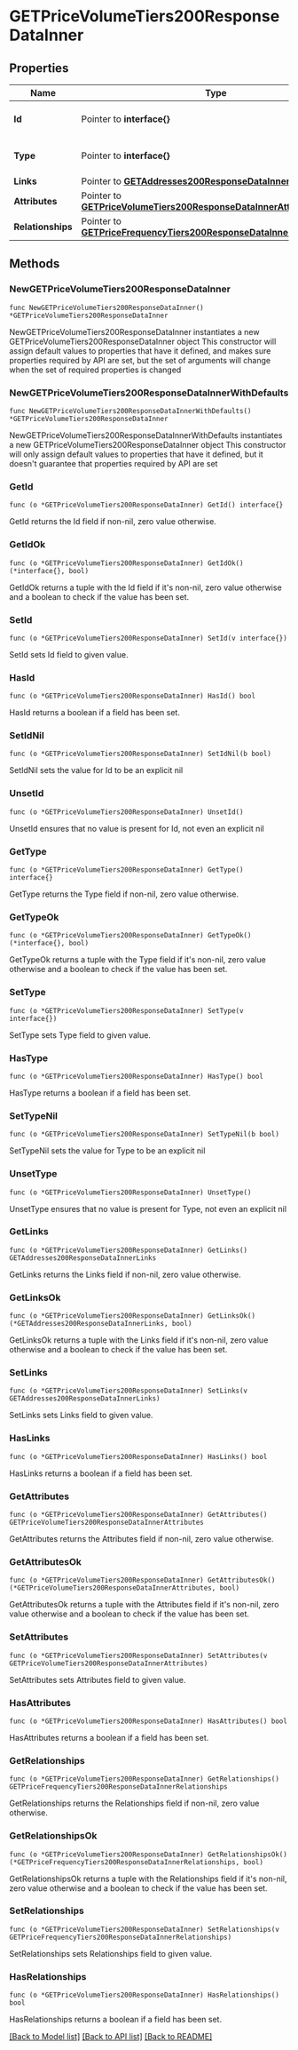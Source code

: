 # GETPriceVolumeTiers200ResponseDataInner

## Properties

Name | Type | Description | Notes
------------ | ------------- | ------------- | -------------
**Id** | Pointer to **interface{}** | The resource&#39;s id | [optional] 
**Type** | Pointer to **interface{}** | The resource&#39;s type | [optional] 
**Links** | Pointer to [**GETAddresses200ResponseDataInnerLinks**](GETAddresses200ResponseDataInnerLinks.md) |  | [optional] 
**Attributes** | Pointer to [**GETPriceVolumeTiers200ResponseDataInnerAttributes**](GETPriceVolumeTiers200ResponseDataInnerAttributes.md) |  | [optional] 
**Relationships** | Pointer to [**GETPriceFrequencyTiers200ResponseDataInnerRelationships**](GETPriceFrequencyTiers200ResponseDataInnerRelationships.md) |  | [optional] 

## Methods

### NewGETPriceVolumeTiers200ResponseDataInner

`func NewGETPriceVolumeTiers200ResponseDataInner() *GETPriceVolumeTiers200ResponseDataInner`

NewGETPriceVolumeTiers200ResponseDataInner instantiates a new GETPriceVolumeTiers200ResponseDataInner object
This constructor will assign default values to properties that have it defined,
and makes sure properties required by API are set, but the set of arguments
will change when the set of required properties is changed

### NewGETPriceVolumeTiers200ResponseDataInnerWithDefaults

`func NewGETPriceVolumeTiers200ResponseDataInnerWithDefaults() *GETPriceVolumeTiers200ResponseDataInner`

NewGETPriceVolumeTiers200ResponseDataInnerWithDefaults instantiates a new GETPriceVolumeTiers200ResponseDataInner object
This constructor will only assign default values to properties that have it defined,
but it doesn't guarantee that properties required by API are set

### GetId

`func (o *GETPriceVolumeTiers200ResponseDataInner) GetId() interface{}`

GetId returns the Id field if non-nil, zero value otherwise.

### GetIdOk

`func (o *GETPriceVolumeTiers200ResponseDataInner) GetIdOk() (*interface{}, bool)`

GetIdOk returns a tuple with the Id field if it's non-nil, zero value otherwise
and a boolean to check if the value has been set.

### SetId

`func (o *GETPriceVolumeTiers200ResponseDataInner) SetId(v interface{})`

SetId sets Id field to given value.

### HasId

`func (o *GETPriceVolumeTiers200ResponseDataInner) HasId() bool`

HasId returns a boolean if a field has been set.

### SetIdNil

`func (o *GETPriceVolumeTiers200ResponseDataInner) SetIdNil(b bool)`

 SetIdNil sets the value for Id to be an explicit nil

### UnsetId
`func (o *GETPriceVolumeTiers200ResponseDataInner) UnsetId()`

UnsetId ensures that no value is present for Id, not even an explicit nil
### GetType

`func (o *GETPriceVolumeTiers200ResponseDataInner) GetType() interface{}`

GetType returns the Type field if non-nil, zero value otherwise.

### GetTypeOk

`func (o *GETPriceVolumeTiers200ResponseDataInner) GetTypeOk() (*interface{}, bool)`

GetTypeOk returns a tuple with the Type field if it's non-nil, zero value otherwise
and a boolean to check if the value has been set.

### SetType

`func (o *GETPriceVolumeTiers200ResponseDataInner) SetType(v interface{})`

SetType sets Type field to given value.

### HasType

`func (o *GETPriceVolumeTiers200ResponseDataInner) HasType() bool`

HasType returns a boolean if a field has been set.

### SetTypeNil

`func (o *GETPriceVolumeTiers200ResponseDataInner) SetTypeNil(b bool)`

 SetTypeNil sets the value for Type to be an explicit nil

### UnsetType
`func (o *GETPriceVolumeTiers200ResponseDataInner) UnsetType()`

UnsetType ensures that no value is present for Type, not even an explicit nil
### GetLinks

`func (o *GETPriceVolumeTiers200ResponseDataInner) GetLinks() GETAddresses200ResponseDataInnerLinks`

GetLinks returns the Links field if non-nil, zero value otherwise.

### GetLinksOk

`func (o *GETPriceVolumeTiers200ResponseDataInner) GetLinksOk() (*GETAddresses200ResponseDataInnerLinks, bool)`

GetLinksOk returns a tuple with the Links field if it's non-nil, zero value otherwise
and a boolean to check if the value has been set.

### SetLinks

`func (o *GETPriceVolumeTiers200ResponseDataInner) SetLinks(v GETAddresses200ResponseDataInnerLinks)`

SetLinks sets Links field to given value.

### HasLinks

`func (o *GETPriceVolumeTiers200ResponseDataInner) HasLinks() bool`

HasLinks returns a boolean if a field has been set.

### GetAttributes

`func (o *GETPriceVolumeTiers200ResponseDataInner) GetAttributes() GETPriceVolumeTiers200ResponseDataInnerAttributes`

GetAttributes returns the Attributes field if non-nil, zero value otherwise.

### GetAttributesOk

`func (o *GETPriceVolumeTiers200ResponseDataInner) GetAttributesOk() (*GETPriceVolumeTiers200ResponseDataInnerAttributes, bool)`

GetAttributesOk returns a tuple with the Attributes field if it's non-nil, zero value otherwise
and a boolean to check if the value has been set.

### SetAttributes

`func (o *GETPriceVolumeTiers200ResponseDataInner) SetAttributes(v GETPriceVolumeTiers200ResponseDataInnerAttributes)`

SetAttributes sets Attributes field to given value.

### HasAttributes

`func (o *GETPriceVolumeTiers200ResponseDataInner) HasAttributes() bool`

HasAttributes returns a boolean if a field has been set.

### GetRelationships

`func (o *GETPriceVolumeTiers200ResponseDataInner) GetRelationships() GETPriceFrequencyTiers200ResponseDataInnerRelationships`

GetRelationships returns the Relationships field if non-nil, zero value otherwise.

### GetRelationshipsOk

`func (o *GETPriceVolumeTiers200ResponseDataInner) GetRelationshipsOk() (*GETPriceFrequencyTiers200ResponseDataInnerRelationships, bool)`

GetRelationshipsOk returns a tuple with the Relationships field if it's non-nil, zero value otherwise
and a boolean to check if the value has been set.

### SetRelationships

`func (o *GETPriceVolumeTiers200ResponseDataInner) SetRelationships(v GETPriceFrequencyTiers200ResponseDataInnerRelationships)`

SetRelationships sets Relationships field to given value.

### HasRelationships

`func (o *GETPriceVolumeTiers200ResponseDataInner) HasRelationships() bool`

HasRelationships returns a boolean if a field has been set.


[[Back to Model list]](../README.md#documentation-for-models) [[Back to API list]](../README.md#documentation-for-api-endpoints) [[Back to README]](../README.md)


